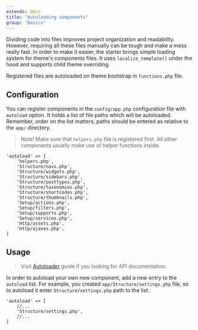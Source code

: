 ```yaml
---
extends: docs
title: "Autoloading components"
group: "Basics"
---
```


Dividing code into files improves project organization and readability. However, requiring all these files manually can be tough and make a mess really fast. In order to make it easier, the starter brings simple loading system for theme's components files. It uses `localize_template()` under the hood and supports child theme overriding.

Registered files are autoloaded on theme bootstrap in `functions.php` file.

## Configuration

You can register components in the `config/app.php` configuration file with `autoload` option. It holds a list of file paths which will be autoloaded. Remember, order on the list matters, paths should be entered as relative to the `app/` directory.

> Note! Make sure that `helpers.php` file is registered first. All other components usually make use of helper functions inside.

<pre class="pre"><code class="language-php">'autoload' => [
    'helpers.php',
    'Structure/navs.php',
    'Structure/widgets.php',
    'Structure/sidebars.php',
    'Structure/posttypes.php',
    'Structure/taxonomies.php',
    'Structure/shortcodes.php',
    'Structure/thumbnails.php',
    'Setup/actions.php',
    'Setup/filters.php',
    'Setup/supports.php',
    'Setup/services.php',
    'Http/assets.php',
    'Http/ajaxes.php',
]</code></pre>

## Usage

> Visit [Autoloader]() guide if you looking for API documentation.

In order to autoload your own new component, add a new entry to the `autoload` list. For example, you created `app/Structure/settings.php` file, so to autoload it enter `Structure/settings.php` path to the list.

<pre class="pre"><code class="language-php">'autoload' => [
    //...
    'Structure/settings.php',
    //...
]</code></pre>
